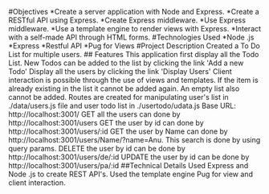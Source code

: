 #Objectives
*Create a server application with Node and Express.
*Create a RESTful API using Express.
*Create Express middleware.
*Use Express middleware.
*Use a template engine to render views with Express.
*Interact with a self-made API through HTML forms.
#Technologies Used
*Node .js
*Express
*Restful API
*Pug for Views
#Project Description
    Created a To Do List for multiple users.
    ## Features
    This application first display all the Todo List.
    New Todos can be added to the list by clicking the link 'Add a new Todo'
    Display all the users by clicking the link 'Display Users'
    Client interaction is possible through the use of views and templates.
    If the item is already existing in the list it cannot be added again.
    An empty list also cannot be added.
    Routes are created for manipulating user's list in ./data/users.js file and user todo list in ./usertodo/udata.js
    Base URL: http://localhost:3001/
    GET all the users can done by http://localhost:3001/users 
    GET the user by id can done by http://localhost:3001/users/:id
    GET the user by Name can done by http://localhost:3001/users/Name/?name=Anu. This search is done by using query params.
    DELETE the user by id can be done by http://localhost:3001/users/de/:id
    UPDATE the user by id can be done by http://localhost:3001/users/pa/:id
    ##Technical Details
    Used Express and Node .js to create REST API's.
    Used the template engine Pug for view and client interaction.
    
